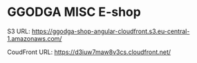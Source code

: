 # GGODGA MISC E-shop

S3 URL: https://ggodga-shop-angular-cloudfront.s3.eu-central-1.amazonaws.com/

CoudFront URL: https://d3iuw7maw8v3cs.cloudfront.net/
